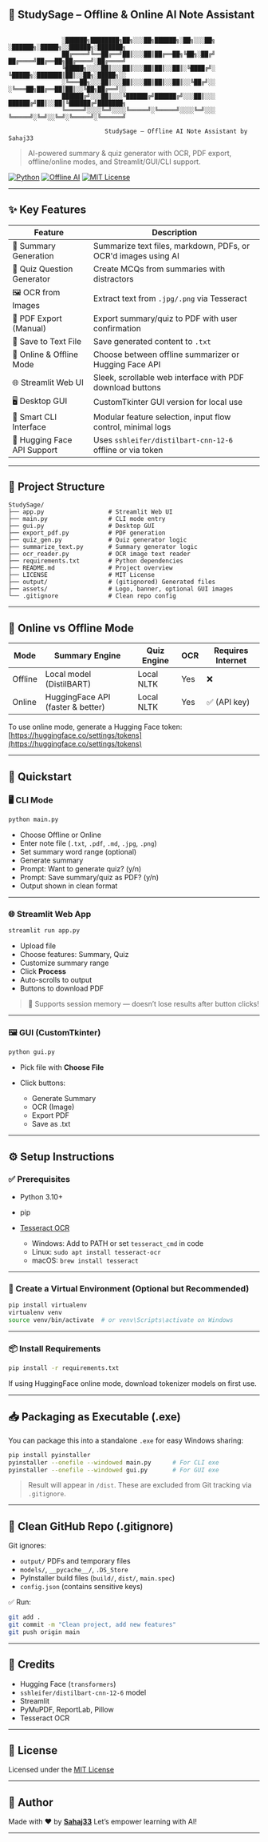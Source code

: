 
## 🧠 StudySage – Offline & Online AI Note Assistant

```

               ░██████╗████████╗██╗░░░██╗██████╗░██╗░░░██╗  ░██████╗░█████╗░░██████╗░███████╗
               ██╔════╝╚══██╔══╝██║░░░██║██╔══██╗╚██╗░██╔╝  ██╔════╝██╔══██╗██╔════╝░██╔════╝
               ╚█████╗░░░░██║░░░██║░░░██║██║░░██║░╚████╔╝░  ╚█████╗░███████║██║░░██╗░█████╗░░
               ░╚═══██╗░░░██║░░░██║░░░██║██║░░██║░░╚██╔╝░░  ░╚═══██╗██╔══██║██║░░╚██╗██╔══╝░░
               ██████╔╝░░░██║░░░╚██████╔╝██████╔╝░░░██║░░░  ██████╔╝██║░░██║╚██████╔╝███████╗
               ╚═════╝░░░░╚═╝░░░░╚═════╝░╚═════╝░░░░╚═╝░░░  ╚═════╝░╚═╝░░╚═╝░╚═════╝░╚══════╝

                           StudySage – Offline AI Note Assistant by Sahaj33
```

> AI-powered summary & quiz generator with OCR, PDF export, offline/online modes, and Streamlit/GUI/CLI support.

[![Python](https://img.shields.io/badge/Python-3.10+-blue)](https://www.python.org/)
[![Offline AI](https://img.shields.io/badge/Offline%20AI-Yes-green)]()
[![MIT License](https://img.shields.io/badge/License-MIT-brightgreen)](LICENSE)

---

## ✨ Key Features

| Feature                     | Description                                                    |
| --------------------------- | -------------------------------------------------------------- |
| 📝 Summary Generation       | Summarize text files, markdown, PDFs, or OCR'd images using AI |
| 🧪 Quiz Question Generator  | Create MCQs from summaries with distractors                    |
| 🖼 OCR from Images          | Extract text from `.jpg/.png` via Tesseract                    |
| 📄 PDF Export (Manual)      | Export summary/quiz to PDF with user confirmation              |
| 💾 Save to Text File        | Save generated content to `.txt`                               |
| 🔄 Online & Offline Mode    | Choose between offline summarizer or Hugging Face API          |
| 🌐 Streamlit Web UI         | Sleek, scrollable web interface with PDF download buttons      |
| 🖥 Desktop GUI              | CustomTkinter GUI version for local use                        |
| 🧪 Smart CLI Interface      | Modular feature selection, input flow control, minimal logs    |
| 🧠 Hugging Face API Support | Uses `sshleifer/distilbart-cnn-12-6` offline or via token      |

---

## 📂 Project Structure

```
StudySage/
├── app.py                  # Streamlit Web UI
├── main.py                 # CLI mode entry
├── gui.py                  # Desktop GUI
├── export_pdf.py           # PDF generation
├── quiz_gen.py             # Quiz generator logic
├── summarize_text.py       # Summary generator logic
├── ocr_reader.py           # OCR image text reader
├── requirements.txt        # Python dependencies
├── README.md               # Project overview
├── LICENSE                 # MIT License
├── output/                 # (gitignored) Generated files
├── assets/                 # Logo, banner, optional GUI images
└── .gitignore              # Clean repo config
```

---

## 🧠 Online vs Offline Mode

| Mode    | Summary Engine                    | Quiz Engine | OCR | Requires Internet |
| ------- | --------------------------------- | ----------- | --- | ----------------- |
| Offline | Local model (DistilBART)          | Local NLTK  | Yes | ❌                 |
| Online  | HuggingFace API (faster & better) | Local NLTK  | Yes | ✅ (API key)       |

To use online mode, generate a Hugging Face token: [https://huggingface.co/settings/tokens](https://huggingface.co/settings/tokens)

---

## 🚀 Quickstart

### 🖥 CLI Mode

```bash
python main.py
```

* Choose Offline or Online
* Enter note file (`.txt`, `.pdf`, `.md`, `.jpg`, `.png`)
* Set summary word range (optional)
* Generate summary
* Prompt: Want to generate quiz? (y/n)
* Prompt: Save summary/quiz as PDF? (y/n)
* Output shown in clean format

---

### 🌐 Streamlit Web App

```bash
streamlit run app.py
```

* Upload file
* Choose features: Summary, Quiz
* Customize summary range
* Click **Process**
* Auto-scrolls to output
* Buttons to download PDF

> 🧠 Supports session memory — doesn’t lose results after button clicks!

---

### 🖼 GUI (CustomTkinter)

```bash
python gui.py
```

* Pick file with **Choose File**
* Click buttons:

  * Generate Summary
  * OCR (Image)
  * Export PDF
  * Save as .txt

---

## ⚙️ Setup Instructions

### ✅ Prerequisites

* Python 3.10+
* pip
* [Tesseract OCR](https://github.com/tesseract-ocr/tesseract)

  * Windows: Add to PATH or set `tesseract_cmd` in code
  * Linux: `sudo apt install tesseract-ocr`
  * macOS: `brew install tesseract`

---

### 🧪 Create a Virtual Environment (Optional but Recommended)

```bash
pip install virtualenv
virtualenv venv
source venv/bin/activate  # or venv\Scripts\activate on Windows
```

---

### 📦 Install Requirements

```bash
pip install -r requirements.txt
```

If using HuggingFace online mode, download tokenizer models on first use.

---

## 📥 Packaging as Executable (.exe)

You can package this into a standalone `.exe` for easy Windows sharing:

```bash
pip install pyinstaller
pyinstaller --onefile --windowed main.py      # For CLI exe
pyinstaller --onefile --windowed gui.py       # For GUI exe
```

> Result will appear in `/dist`. These are excluded from Git tracking via `.gitignore`.

---

## 🔐 Clean GitHub Repo (.gitignore)

Git ignores:

* `output/` PDFs and temporary files
* `models/`, `__pycache__/`, `.DS_Store`
* PyInstaller build files (`build/`, `dist/`, `main.spec`)
* `config.json` (contains sensitive keys)

✅ Run:

```bash
git add .
git commit -m "Clean project, add new features"
git push origin main
```

---

## 🧠 Credits

* Hugging Face (`transformers`)
* `sshleifer/distilbart-cnn-12-6` model
* Streamlit
* PyMuPDF, ReportLab, Pillow
* Tesseract OCR

---

## 📜 License

Licensed under the [MIT License](LICENSE)

---

## 🙌 Author

Made with ❤️ by **[Sahaj33](https://github.com/Sahaj33-op)**
Let’s empower learning with AI!

---
